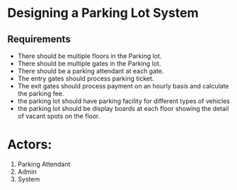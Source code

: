 # Designing a Parking Lot System

## Requirements

- There should be multiple floors in the Parking lot.
- There should be multiple gates in the Parking lot.
- There should be a parking attendant at each gate.
- The entry gates should process parking ticket.
- The exit gates should process payment on an hourly basis and calculate the parking fee.
- the parking lot should have parking facility for different types of vehicles
- the parking lot should be display boards at each floor showing the detail of vacant spots on the floor.

# Actors:

1. Parking Attendant 
2. Admin
3. System